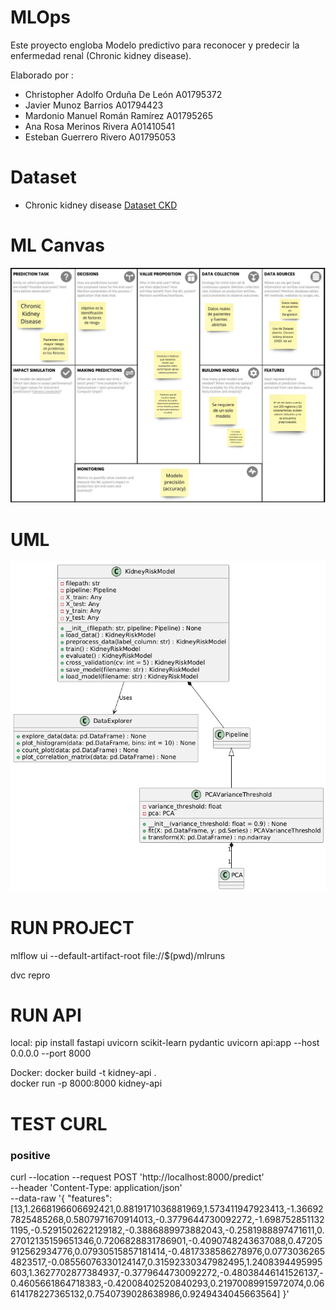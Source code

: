 # MLOps 

Este proyecto engloba Modelo predictivo para reconocer y predecir la enfermedad renal (Chronic kidney disease). 

Elaborado por : 

- Christopher Adolfo Orduña De León A01795372
- Javier Munoz Barrios A01794423
- Mardonio Manuel Román Ramírez A01795265
- Ana Rosa Merinos Rivera A01410541
- Esteban Guerrero Rivero A01795053

# Dataset  
- Chronic kidney disease
[Dataset CKD](https://archive.ics.uci.edu/dataset/857/risk+factor+prediction+of+chronic+kidney+disease)

# ML Canvas
![Alt text](MLCanvas.jpg "a title")



# UML
![Alt text](Class.png "a title")



# RUN PROJECT

mlflow ui --default-artifact-root file://$(pwd)/mlruns

dvc repro 



# RUN API 
local:
pip install fastapi uvicorn scikit-learn pydantic
uvicorn api:app --host 0.0.0.0 --port 8000


Docker:
docker build -t kidney-api .    
docker run -p 8000:8000 kidney-api 



# TEST CURL 
### positive
curl --location --request POST 'http://localhost:8000/predict' \
--header 'Content-Type: application/json' \
--data-raw '{
  "features":[13,1.2668196606692421,0.8819171036881969,1.573411947923413,-1.366927825485268,0.5807971670914013,-0.3779644730092272,-1.6987528511321195,-0.5291502622129182,-0.3886889973882043,-0.2581988897471611,0.27012135159651346,0.7206828831786901,-0.4090748243637088,0.47205912562934776,0.07930515857181414,-0.4817338586278976,0.07730362654823517,-0.08556076330124147,0.31592330347982495,1.2408394495995603,1.3627702877384937,-0.3779644730092272,-0.48038446141526137,-0.4605661864718383,-0.42008402520840293,0.21970089915972074,0.06614178227365132,0.7540739028638986,0.9249434045663564]
}'